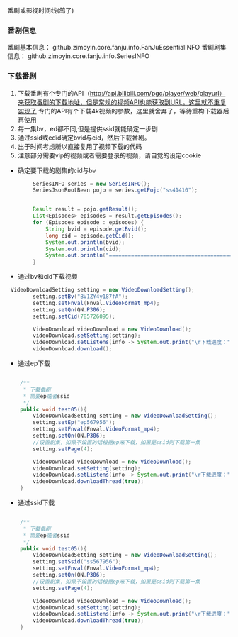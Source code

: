 番剧或影视时间线(鸽了)  

### 番剧信息
番剧基本信息： github.zimoyin.core.fanju.info.FanJuEssentialINFO
番剧剧集信息： github.zimoyin.core.fanju.info.SeriesINFO
### 下载番剧
1. 下载番剧有个专门的API（http://api.bilibili.com/pgc/player/web/playurl）来获取番剧的下载地址，但是常规的视频API也能获取到URL，这里就不重复实现了
专门的API有个下载4k视频的参数，这里就舍弃了，等待重构下载器后再使用
2. 每一集bv，ed都不同,但是提供ssid就能确定一步剧
3. 通过ssid或edid确定bvid与cid，然后下载番剧。  
4. 出于时间考虑所以直接复用了视频下载的代码
5. 注意部分需要vip的视频或者需要登录的视频，请自觉的设定cookie
* 确定要下载的剧集的cid与bv
```java
        SeriesINFO series = new SeriesINFO();
        SeriesJsonRootBean pojo = series.getPojo("ss41410");


        Result result = pojo.getResult();
        List<Episodes> episodes = result.getEpisodes();
        for (Episodes episode : episodes) {
            String bvid = episode.getBvid();
            long cid = episode.getCid();
            System.out.println(bvid);
            System.out.println(cid);
            System.out.println("========================================");
        }
```

* 通过bv和cid下载视频
```java
 VideoDownloadSetting setting = new VideoDownloadSetting();
        setting.setBv("BV1ZY4y187fA");
        setting.setFnval(Fnval.VideoFormat_mp4);
        setting.setQn(QN.P306);
        setting.setCid(785726095);

        VideoDownload videoDownload = new VideoDownload();
        videoDownload.setSetting(setting);
        videoDownload.setListens(info -> System.out.print("\r下载进度："+info.getDownloadSize()+"/"+info.getFileSize()));
        videoDownload.download();
```

* 通过ep下载
```java

    /**
     * 下载番剧
     * 需要ep或者ssid
     */
    public void test05(){
        VideoDownloadSetting setting = new VideoDownloadSetting();
        setting.setEp("ep567956");
        setting.setFnval(Fnval.VideoFormat_mp4);
        setting.setQn(QN.P306);
        //设置剧集，如果不设置的话根据ep来下载，如果是ssid则下载第一集
        setting.setPage(4);

        VideoDownload videoDownload = new VideoDownload();
        videoDownload.setSetting(setting);
        videoDownload.setListens(info -> System.out.print("\r下载进度："+info.getDownloadSize()+"/"+info.getFileSize()));
        videoDownload.downloadThread(true);
    }
```
* 通过ssid下载
```java

    /**
     * 下载番剧
     * 需要ep或者ssid
     */
    public void test05(){
        VideoDownloadSetting setting = new VideoDownloadSetting();
        setting.setSsid("ss567956");
        setting.setFnval(Fnval.VideoFormat_mp4);
        setting.setQn(QN.P306);
        //设置剧集，如果不设置的话根据ep来下载，如果是ssid则下载第一集
        setting.setPage(4);

        VideoDownload videoDownload = new VideoDownload();
        videoDownload.setSetting(setting);
        videoDownload.setListens(info -> System.out.print("\r下载进度："+info.getDownloadSize()+"/"+info.getFileSize()));
        videoDownload.downloadThread(true);
    }
```